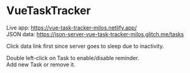 # VueTaskTracker

Live app: https://vue-task-tracker-milos.netlify.app/<br>
JSON data: https://json-server-vue-task-tracker-milos.glitch.me/tasks

Click data link first since server goes to sleep due to inactivity.

Double left-click on Task to enable/disable reminder.<br>
Add new Task or remove it.
